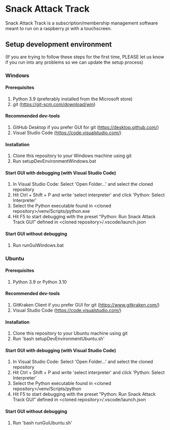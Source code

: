 # Snack Attack Track

Snack Attack Track is a subscription/membership management software meant to run on a raspberry pi with a touchscreen.

## Setup development environment

(If you are trying to follow these steps for the first time, PLEASE let us know if you run into any problems so we can update the setup process)

### Windows

#### Prerequisites

1. Python 3.9 (preferably installed from the Microsoft store)
2. git (<https://git-scm.com/download/win>)

#### Recommended dev-tools

1. GitHub Desktop if you prefer GUI for git (<https://desktop.github.com/>)
2. Visual Studio Code (<https://code.visualstudio.com/>)

#### Installation

1. Clone this repository to your Windows machine using git
2. Run setupDevEnvironmentWindows.bat

#### Start GUI with debugging (with Visual Studio Code)

1. In Visual Studio Code: Select 'Open Folder...' and select the cloned repository
2. Hit Ctrl + Shift + P and write 'select interpreter' and click 'Python: Select Interpreter'
3. Select the Python executable found in \<cloned repository\>/venv/Scripts/python.exe
4. Hit F5 to start debugging with the preset "Python: Run Snack Attack Track GUI" defined in  \<cloned repository\>/.vscode/launch.json

#### Start GUI without debugging

1. Run runGuiWindows.bat

### Ubuntu

#### Prerequisites

1. Python 3.9 or Python 3.10

#### Recommended dev-tools

1. GitKraken Client if you prefer GUI for git (<https://www.gitkraken.com/>)
2. Visual Studio Code (<https://code.visualstudio.com/>)

#### Installation

[//]: <> (<area>-tag to escape hyper-link creation)

1. Clone this repository to your Ubuntu machine using git
2. Run 'bash setupDevEnvironmentUbuntu.<area>sh'

#### Start GUI with debugging (with Visual Studio Code)

1. In Visual Studio Code: Select 'Open Folder...' and select the cloned repository
2. Hit Ctrl + Shift + P and write 'select interpreter' and click 'Python: Select Interpreter'
3. Select the Python executable found in \<cloned repository\>/venv/Scripts/python
4. Hit F5 to start debugging with the preset "Python: Run Snack Attack Track GUI" defined in  \<cloned repository\>/.vscode/launch.json

#### Start GUI without debugging

[//]: <> (<area>-tag to escape hyper-link creation)

1. Run 'bash runGuiUbuntu.<area>sh'
